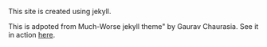 This site is created using jekyll.

This is adpoted from Much-Worse jekyll theme" by Gaurav Chaurasia.
See it in action [here](http://people.csail.mit.edu/gchauras).
